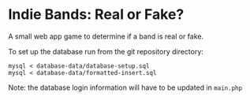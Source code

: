 Indie Bands: Real or Fake?
========

A small web app game to determine if a band is real or fake.

To set up the database run from the git repository directory:

```
mysql < database-data/database-setup.sql
mysql < database-data/formatted-insert.sql
```

Note: the database login information will have to be updated in `main.php`
